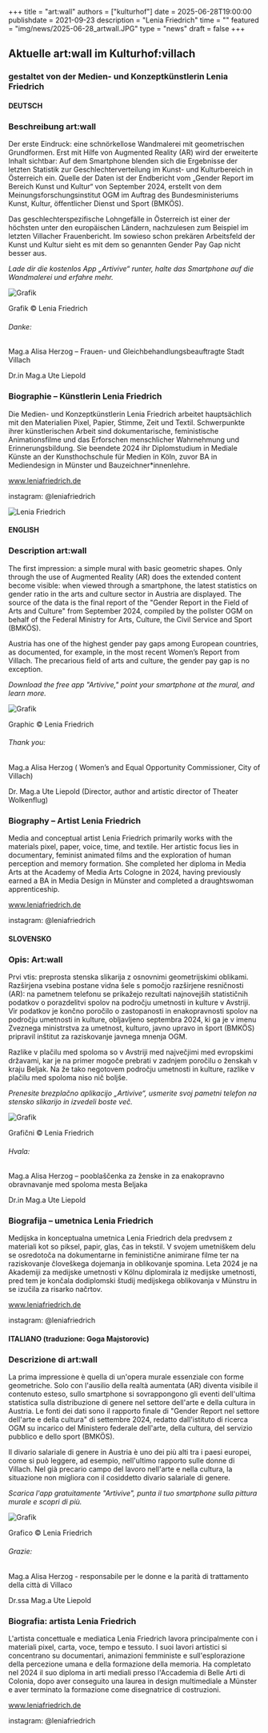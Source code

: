 +++ 
title = "art:wall" 
authors = ["kulturhof"]
date = 2025-06-28T19:00:00 
publishdate = 2021-09-23 
description = "Lenia Friedrich" 
time = "" 
featured = "img/news/2025-06-28_artwall.JPG" 
type = "news"
draft = false
+++

## Aktuelle art:wall im Kulturhof:villach
### gestaltet von der Medien- und Konzeptkünstlerin Lenia Friedrich

#### DEUTSCH
### Beschreibung art:wall
Der erste Eindruck: eine schnörkellose Wandmalerei mit geometrischen Grundformen. Erst mit Hilfe von Augmented Reality (AR) wird der erweiterte Inhalt sichtbar: Auf dem Smartphone blenden sich die Ergebnisse der letzten Statistik zur Geschlechterverteilung im Kunst- und Kulturbereich in Österreich ein. Quelle der Daten ist der Endbericht vom „Gender Report im Bereich Kunst und Kultur“ von September 2024, erstellt von dem Meinungsforschungsinstitut OGM im Auftrag des Bundesministeriums Kunst, Kultur, öffentlicher Dienst und Sport (BMKÖS).

Das geschlechterspezifische Lohngefälle in Österreich ist einer der höchsten unter den europäischen Ländern, nachzulesen zum Beispiel im letzten Villacher Frauenbericht. Im sowieso schon prekären Arbeitsfeld der Kunst und Kultur sieht es mit dem so genannten Gender Pay Gap nicht besser aus. 

*Lade dir die kostenlos App „Artivive“ runter, halte das Smartphone auf die Wandmalerei und erfahre mehr.*

![Grafik](/img/news/2025-06-28_artwall_DE.jpg)

Grafik © Lenia Friedrich


###### Danke:
Mag.a   Alisa Herzog – Frauen- und Gleichbehandlungsbeauftragte Stadt Villach

Dr.in Mag.a  Ute Liepold

### Biographie – Künstlerin Lenia Friedrich
Die Medien- und Konzeptkünstlerin Lenia Friedrich arbeitet hauptsächlich mit den Materialien Pixel, Papier, Stimme, Zeit und Textil. Schwerpunkte ihrer künstlerischen Arbeit sind dokumentarische, feministische Animationsfilme und das Erforschen menschlicher Wahrnehmung und Erinnerungsbildung.  Sie beendete 2024 ihr Diplomstudium in Mediale Künste an der Kunsthochschule für Medien in Köln, zuvor BA in Mediendesign in Münster und Bauzeichner\*innenlehre.

www.leniafriedrich.de

instagram: @leniafriedrich

![Lenia Friedrich](/img/events/2025-06-28_LeniaFriedrich_c_JelenaIlic.jpg)



#### ENGLISH
### Description art:wall
The first impression: a simple mural with basic geometric shapes. Only through the use of Augmented Reality (AR) does the extended content become visible: when viewed through a smartphone, the latest statistics on gender ratio in the arts and culture sector in Austria are displayed. The source of the data is the final report of the "Gender Report in the Field of Arts and Culture" from September 2024, compiled by the pollster OGM on behalf of the Federal Ministry for Arts, Culture, the Civil Service and Sport (BMKÖS).

Austria has one of the highest gender pay gaps among European countries, as documented, for example, in the most recent Women’s Report from Villach. The precarious field of arts and culture, the gender pay gap is no exception.

*Download the free app "Artivive," point your smartphone at the mural, and learn more.*

![Grafik](/img/news/2025-06-28_artwall_EN.jpg)

Graphic © Lenia Friedrich


###### Thank you:
Mag.a Alisa Herzog ( Women’s and Equal Opportunity Commissioner, City of Villach)

Dr. Mag.a Ute Liepold (Director, author and artistic director of Theater Wolkenflug)

### Biography – Artist Lenia Friedrich
Media and conceptual artist Lenia Friedrich primarily works with the materials pixel, paper, voice, time, and textile. Her artistic focus lies in documentary, feminist animated films and the exploration of human perception and memory formation. She completed her diploma in Media Arts at the Academy of Media Arts Cologne in 2024, having previously earned a BA in Media Design in Münster and completed a draughtswoman apprenticeship.

www.leniafriedrich.de

instagram: @leniafriedrich



#### SLOVENSKO
### Opis: Art:wall
Prvi vtis: preprosta stenska slikarija z osnovnimi geometrijskimi oblikami. Razširjena vsebina postane vidna šele s pomočjo razširjene resničnosti (AR): na pametnem telefonu se prikažejo rezultati najnovejših statističnih podatkov o porazdelitvi spolov na področju umetnosti in kulture v Avstriji. Vir podatkov je končno poročilo o zastopanosti in enakopravnosti spolov na področju umetnosti in kulture, obljavljeno septembra 2024, ki ga je v imenu Zveznega ministrstva za umetnost, kulturo, javno upravo in šport (BMKÖS) pripravil inštitut za raziskovanje javnega mnenja OGM.

Razlike v plačilu med spoloma so v Avstriji med največjimi med evropskimi državami, kar je na primer mogoče prebrati v zadnjem poročilu o ženskah v kraju Beljak. Na že tako negotovem področju umetnosti in kulture, razlike v plačilu med spoloma niso nič boljše.

*Prenesite brezplačno aplikacijo „Artivive“, usmerite svoj pametni telefon na stensko slikarijo in izvedeli boste več.*

![Grafik](/img/news/2025-06-28_artwall_SL.jpg)

Grafični © Lenia Friedrich


###### Hvala:
Mag.a   Alisa Herzog – pooblaščenka za ženske in za enakopravno obravnavanje med spoloma mesta Beljaka

Dr.in Mag.a  Ute Liepold

### Biografija – umetnica Lenia Friedrich
Medijska in konceptualna umetnica Lenia Friedrich dela predvsem z materiali kot so piksel, papir, glas, čas in tekstil. V svojem umetniškem delu se osredotoča na dokumentarne in feministične animirane filme ter na raziskovanje človeškega dojemanja in oblikovanje spomina.  Leta 2024 je na Akademiji za medijske umetnosti v Kölnu diplomirala iz medijske umetnosti, pred tem je končala dodiplomski študij medijskega oblikovanja v Münstru in se izučila za risarko načrtov.

www.leniafriedrich.de

instagram: @leniafriedrich



#### ITALIANO (traduzione: Goga Majstorovic)
### Descrizione di art:wall
La prima impressione è quella di un'opera murale essenziale con forme geometriche. Solo con l'ausilio della realtà aumentata (AR) diventa visibile il contenuto esteso, sullo smartphone si sovrappongono gli eventi dell'ultima statistica sulla distribuzione di genere nel settore dell'arte e della cultura in Austria. Le fonti dei dati sono il rapporto finale di "Gender Report nel settore dell'arte e della cultura" di settembre 2024, redatto dall'istituto di ricerca OGM su incarico del Ministero federale dell'arte, della cultura, del servizio pubblico e dello sport (BMKÖS). 

Il divario salariale di genere in Austria è uno dei più alti tra i paesi europei, come si può leggere, ad esempio, nell'ultimo rapporto sulle donne di Villach.
Nel già precario campo del lavoro nell'arte e nella cultura, la situazione non migliora con il cosiddetto divario salariale di genere. 

*Scarica l'app gratuitamente "Artivive", punta il tuo smartphone sulla pittura murale e scopri di più.*

![Grafik](/img/news/2025-06-28_artwall_IT.jpg)

Grafico © Lenia Friedrich


###### Grazie: 
Mag.a Alisa Herzog - responsabile per le donne e la parità di trattamento della città di Villaco 

Dr.ssa Mag.a Ute Liepold

### Biografia: artista Lenia Friedrich
L'artista concettuale e mediatica Lenia Friedrich lavora principalmente con i materiali pixel, carta, voce, tempo e tessuto. I suoi lavori artistici si concentrano su documentari, animazioni femministe e sull'esplorazione della percezione umana e della formazione della memoria. Ha completato nel 2024 il suo diploma in arti mediali presso l'Accademia di Belle Arti di Colonia, dopo aver conseguito una laurea in design multimediale a Münster e aver terminato la formazione come disegnatrice di costruzioni.

www.leniafriedrich.de

instagram: @leniafriedrich

